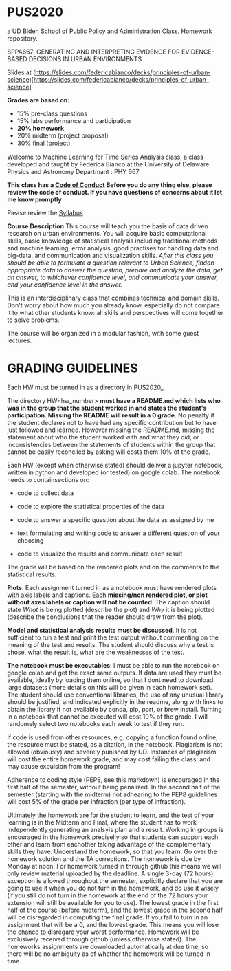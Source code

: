 # PUS2020

a UD Biden School of Public Policy and Administration Class. Homework repository.

SPPA667: GENERATING AND INTERPRETING EVIDENCE FOR EVIDENCE-BASED DECISIONS IN URBAN ENVIRONMENTS

Slides at (https://slides.com/federicabianco/decks/principles-of-urban-science)[https://slides.com/federicabianco/decks/principles-of-urban-science]

**Grades are based on:**

- 15% pre-class questions
- 15% labs performance and participation
- **20% homework**
- 20% midterm (project proposal)
- 30% ﬁnal (project)


Welcome to Machine Learning for Time Series Analysis class, a class developed and taught by Federica Bianco at the University of Delaware Physics and Astronomy Departmant : PHY 667

**This class has a [Code of Conduct](CodeofConduct.md) Before you do any thing else, please review the code of conduct. If you have questions of concerns about it let me know promptly**

Please review the [Syllabus](http://bit.ly/PUS2020syllabus)


**Course Description** This course will teach you the basis of data driven research on urban environments. 
You will acquire basic computational skills, basic knowledge of statistical analysis including traditional methods and machine learning, error analysis, good practises for handling data and big-data, and communication and visualization skills. _After this class you should be able to formulate a question relevant to Urban Science, findan appropriate data to answer the question, prepare and analyze the data, get an answer, to whichever confidence level, and communicate your answer, and your confidence level in the answer._

This is an interdisciplinary class that combines technical and domain skills. Don't worry about how much you already know, especially do not compare it to what other students know: all skills and perspectives will come together to solve problems. 

The course will be organized in a modular fashion, with some guest lectures. 
	


# GRADING GUIDELINES

Each HW must be turned in as a directory in PUS2020_<FirstInitial><LastName>.
  
The directory HW<hw_number> **must have a README.md which lists who was in the group that the student worked in and states the student's participation. Missing the README will result in a 0 grade**. No penalty if the student declares not to have had any specific contribution but to have just followed and learned. However missing the README.md, missing the statement about who the student worked with and what they did, or inconsistencies between the statements of students within the group that cannot be easily reconciled by asking will costs them 10% of the grade.

Each HW (except when otherwise stated) should deliver a jupyter notebook, written in python and developed (or tested) on google colab. The notebook needs to containsections on:

- code to collect data

- code to explore the statistical properties of the data

- code to answer a specific question about the data as assigned by me

- text formulating and writing code to answer a different question of your choosing

- code to visualize the results and communicate each result

 The grade will be based on the rendered plots and on the comments to the statistical results.
 
**Plots**: Each assignment turned in as a notebook must have rendered plots with axis labels and captions. Each **missing/non rendered plot, or plot without axes labels or caption will not be counted**. The caption should state *What* is being plotted (describe the plot) and *Why* it is being plotted (describe the conclusions that the reader should draw from the plot).

**Model and statistical analysis results must be discussed**. It is not sufficient to run a test and print the test output without commenting on the meaning of the test and results. The student should discuss why a test is chose, what the result is, what are the weaknesses of the test.

**The notebook must be executables**: I must be able to run the notebook on google colab and get the exact same outputs. If data are used they must be available, ideally by loading them online, so that I dont need to download large datasets (more details on this will be given in each homework set). The student should use conventional libraries, the use of any unusual library should be justified, and indicated explicitly in the readme, along with links to obtain the library if not available by conda, pip, port, or brew install. Turning in a notebook that cannot be executed will cost 10% of the grade. I will randomely select two notebooks each week to test if they run.

If code is used from other resources, e.g. copying a function found online, the resource must be stated, as a citation, in the notebook. Plagiarism is not allowed (obviously) and severely punished by UD. Instances of plagiarism will cost the entire homework grade, and may cost failing the class, and may cause expulsion from the program!

Adherence to coding style (PEP8, see this markdown) is encouraged in the first half of the semester, without being penalized. In the second half of the semester (starting with the midterm) not adhearing to the PEP8 guidelines will cost 5% of the grade per infraction (per type of infraction).

Ultimately the homework are for the student to learn, and the test of your learning is in the Midterm and Final, where the student has to work independently generating an analsyis plan and a result. Working in groups is encouraged in the homework preciselly so that students can support each other and learn from eachother taking advantage of the complementary skills they have. Understand the homework, so that you learn. Go over the homework solution and the TA corrections.
The homework is due by Monday at noon. For homework turned in through github this means we will only review material uploaded by the deadline. A single 3-day (72 hours) exception is allowed throughout the semester, explicitly declare that you are going to use it when you do not turn in the homework, and do use it wisely (if you still do not turn in the homework at the end of the 72 hours your extension will still be available for you to use). The lowest grade in the first half of the course (before midterm), and the lowest grade in the second half will be disregarded in computing the final grade. If you fail to turn in an assignment that will be a 0, and the lowest grade. This means you will lose the chance to disregard your worst performance. Homework will be exclusively received through github (unless otherwise stated). The homeworks assignments are downloaded automatically at due time, so there will be no ambiguity as of whether the homework will be turned in time.




